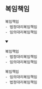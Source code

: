 
## 복임책임
```
복임책임
- 법정대리복임책임
- 임의대리복임책임
```
<details open>
    <summary></summary>

```
복임책임
- 법정대리복임책임
- 임의대리복임책임
```
```
복임책임
- 임의대리복임책임
- 법정대리복임책임
```
</details>
